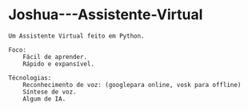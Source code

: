 # Joshua---Assistente-Virtual
    Um Assistente Virtual feito em Python.

    Foco:
        Fácil de aprender.
        Rápido e expansível.

    Técnologias:
        Reconhecimento de voz: (googlepara online, vosk para offline)
        Síntese de voz.
        Algum de IA.
        